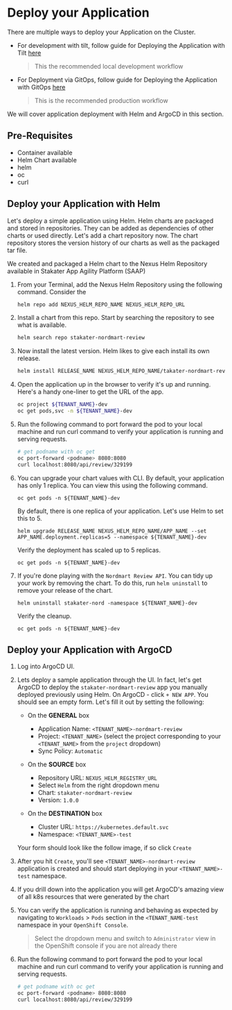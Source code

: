 # Deploy your Application

There are multiple ways to deploy your Application on the Cluster.

- For development with tilt, follow guide for Deploying the Application with Tilt [here](local-development/tilt/step-by-step-guide.md)
    > This the recommended local development workflow

- For Deployment via GitOps, follow guide for Deploying the Application with GitOps [here](../for-delivery-engineers/gitops/application-onboarding.md)
    > This is the recommended production workflow

We will cover application deployment with Helm and ArgoCD in this section.

## Pre-Requisites

- Container available
- Helm Chart available
- helm
- oc
- curl

## Deploy your Application with Helm

Let's deploy a simple application using Helm. Helm charts are packaged and stored in repositories. They can be added as dependencies of other charts or used directly. Let's add a chart repository now. The chart repository stores the version history of our charts as well as the packaged tar file.

We created and packaged a Helm chart to the Nexus Helm Repository available in Stakater App Agility Platform (SAAP)

1. From your Terminal, add the Nexus Helm Repository using the following command. Consider the

    ```bash
    helm repo add NEXUS_HELM_REPO_NAME NEXUS_HELM_REPO_URL
    ```

1. Install a chart from this repo. Start by searching the repository to see what is available.

    ```bash
    helm search repo stakater-nordmart-review
    ```

1. Now install the latest version. Helm likes to give each install its own release.

    ```bash
    helm install RELEASE_NAME NEXUS_HELM_REPO_NAME/takater-nordmart-review --namespace ${TENANT_NAME}-dev
    ```

1. Open the application up in the browser to verify it's up and running. Here's a handy one-liner to get the URL of the app.

    ```bash
    oc project ${TENANT_NAME}-dev
    oc get pods,svc -n ${TENANT_NAME}-dev
    ```

1. Run the following command to port forward the pod to your local machine and run curl command to verify your application is running and serving requests.

     ```sh
     # get podname with oc get
     oc port-forward <podname> 8080:8080
     curl localhost:8080/api/review/329199
     ```

1. You can upgrade your chart values with CLI. By default, your application has only 1 replica. You can view this using the following command.

     ```bash#test
     oc get pods -n ${TENANT_NAME}-dev
     ```

    By default, there is one replica of your application. Let's use Helm to set this to 5.

    ```bash#test
    helm upgrade RELEASE_NAME NEXUS_HELM_REPO_NAME/APP_NAME --set APP_NAME.deployment.replicas=5 --namespace ${TENANT_NAME}-dev
    ```

    Verify the deployment has scaled up to 5 replicas.

    ```bash#test
    oc get pods -n ${TENANT_NAME}-dev
    ```

1. If you're done playing with the `Nordmart Review API`. You can tidy up your work by removing the chart. To do this, run `helm uninstall` to remove your release of the chart.

    ```bash#test
    helm uninstall stakater-nord -namespace ${TENANT_NAME}-dev
    ```

    Verify the cleanup.

    ```bash#test
    oc get pods -n ${TENANT_NAME}-dev
    ```

## Deploy your Application with ArgoCD

1. Log into ArgoCD UI.

1. Lets deploy a sample application through the UI. In fact, let's get ArgoCD to deploy the `stakater-nordmart-review` app you manually deployed previously using Helm. On ArgoCD - click `+ NEW APP`. You should see an empty form. Let's fill it out by setting the following:

      - On the **GENERAL** box

         - Application Name: `<TENANT_NAME>-nordmart-review`
         - Project: `<TENANT_NAME>` (select the project corresponding to your `<TENANT_NAME>` from the `project` dropdown)
         - Sync Policy: `Automatic`

      - On the **SOURCE** box

         - Repository URL: `NEXUS_HELM_REGISTRY_URL`
         - Select `Helm` from the right dropdown menu
         - Chart: `stakater-nordmart-review`
         - Version: `1.0.0`

      - On the **DESTINATION** box

         - Cluster URL: `https://kubernetes.default.svc`
         - Namespace: `<TENANT_NAME>-test`

    Your form should look like the follow image, if so click `Create`

1. After you hit `Create`, you'll see `<TENANT_NAME>-nordmart-review` application is created and should start deploying in your `<TENANT_NAME>-test` namespace.

1. If you drill down into the application you will get ArgoCD's amazing view of all k8s resources that were generated by the chart

1. You can verify the application is running and behaving as expected by navigating to `Workloads` > `Pods` section in the `<TENANT_NAME-test` namespace in your `OpenShift Console`.

      > Select the dropdown menu and switch to `Administrator` view in the OpenShift console if you are not already there

1. Run the following command to port forward the pod to your local machine and run curl command to verify your application is running and serving requests.

     ```sh
     # get podname with oc get
     oc port-forward <podname> 8080:8080
     curl localhost:8080/api/review/329199
     ```
